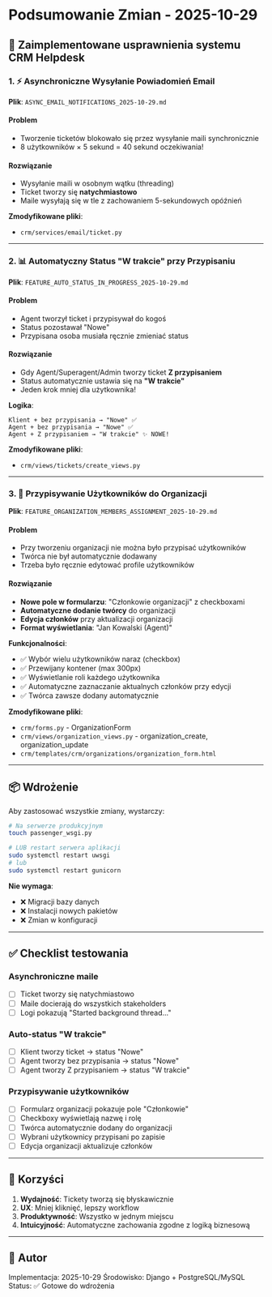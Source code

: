 # Podsumowanie Zmian - 2025-10-29

## 🚀 Zaimplementowane usprawnienia systemu CRM Helpdesk

### 1. ⚡ Asynchroniczne Wysyłanie Powiadomień Email
**Plik**: `ASYNC_EMAIL_NOTIFICATIONS_2025-10-29.md`

#### Problem
- Tworzenie ticketów blokowało się przez wysyłanie maili synchronicznie
- 8 użytkowników × 5 sekund = 40 sekund oczekiwania!

#### Rozwiązanie
- Wysyłanie maili w osobnym wątku (threading)
- Ticket tworzy się **natychmiastowo**
- Maile wysyłają się w tle z zachowaniem 5-sekundowych opóźnień

**Zmodyfikowane pliki**:
- `crm/services/email/ticket.py`

---

### 2. 📊 Automatyczny Status "W trakcie" przy Przypisaniu
**Plik**: `FEATURE_AUTO_STATUS_IN_PROGRESS_2025-10-29.md`

#### Problem
- Agent tworzył ticket i przypisywał do kogoś
- Status pozostawał "Nowe"
- Przypisana osoba musiała ręcznie zmieniać status

#### Rozwiązanie
- Gdy Agent/Superagent/Admin tworzy ticket **Z przypisaniem**
- Status automatycznie ustawia się na **"W trakcie"**
- Jeden krok mniej dla użytkownika!

**Logika**:
```
Klient + bez przypisania → "Nowe" ✅
Agent + bez przypisania → "Nowe" ✅
Agent + Z przypisaniem → "W trakcie" ✨ NOWE!
```

**Zmodyfikowane pliki**:
- `crm/views/tickets/create_views.py`

---

### 3. 👥 Przypisywanie Użytkowników do Organizacji
**Plik**: `FEATURE_ORGANIZATION_MEMBERS_ASSIGNMENT_2025-10-29.md`

#### Problem
- Przy tworzeniu organizacji nie można było przypisać użytkowników
- Twórca nie był automatycznie dodawany
- Trzeba było ręcznie edytować profile użytkowników

#### Rozwiązanie
- **Nowe pole w formularzu**: "Członkowie organizacji" z checkboxami
- **Automatyczne dodanie twórcy** do organizacji
- **Edycja członków** przy aktualizacji organizacji
- **Format wyświetlania**: "Jan Kowalski (Agent)"

**Funkcjonalności**:
- ✅ Wybór wielu użytkowników naraz (checkbox)
- ✅ Przewijany kontener (max 300px)
- ✅ Wyświetlanie roli każdego użytkownika
- ✅ Automatyczne zaznaczanie aktualnych członków przy edycji
- ✅ Twórca zawsze dodany automatycznie

**Zmodyfikowane pliki**:
- `crm/forms.py` - OrganizationForm
- `crm/views/organization_views.py` - organization_create, organization_update
- `crm/templates/crm/organizations/organization_form.html`

---

## 📦 Wdrożenie

Aby zastosować wszystkie zmiany, wystarczy:

```bash
# Na serwerze produkcyjnym
touch passenger_wsgi.py

# LUB restart serwera aplikacji
sudo systemctl restart uwsgi
# lub
sudo systemctl restart gunicorn
```

**Nie wymaga**:
- ❌ Migracji bazy danych
- ❌ Instalacji nowych pakietów
- ❌ Zmian w konfiguracji

---

## ✅ Checklist testowania

### Asynchroniczne maile
- [ ] Ticket tworzy się natychmiastowo
- [ ] Maile docierają do wszystkich stakeholders
- [ ] Logi pokazują "Started background thread..."

### Auto-status "W trakcie"
- [ ] Klient tworzy ticket → status "Nowe"
- [ ] Agent tworzy bez przypisania → status "Nowe"
- [ ] Agent tworzy Z przypisaniem → status "W trakcie"

### Przypisywanie użytkowników
- [ ] Formularz organizacji pokazuje pole "Członkowie"
- [ ] Checkboxy wyświetlają nazwę i rolę
- [ ] Twórca automatycznie dodany do organizacji
- [ ] Wybrani użytkownicy przypisani po zapisie
- [ ] Edycja organizacji aktualizuje członków

---

## 🎯 Korzyści

1. **Wydajność**: Tickety tworzą się błyskawicznie
2. **UX**: Mniej kliknięć, lepszy workflow
3. **Produktywność**: Wszystko w jednym miejscu
4. **Intuicyjność**: Automatyczne zachowania zgodne z logiką biznesową

---

## 📝 Autor
Implementacja: 2025-10-29
Środowisko: Django + PostgreSQL/MySQL
Status: ✅ Gotowe do wdrożenia
